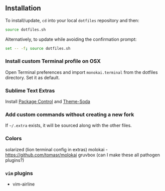 ## Installation

To install/update, `cd` into your local `dotfiles` repository and then:

```bash
source dotfiles.sh
```

Alternatively, to update while avoiding the confirmation prompt:

```bash
set -- -f; source dotfiles.sh
```

### Install custom Terminal profile on OSX

Open Terminal preferences and import ```monokai.terminal``` from the dotfiles directory. Set it as default.

### Sublime Text Extras
Install [Package Control](https://packagecontrol.io) and [Theme-Soda](https://packagecontrol.io/packages/Theme%20-%20Soda)


### Add custom commands without creating a new fork

If `~/.extra` exists, it will be sourced along with the other files.

### Colors
solarized (lion terminal config in extras)
molokai - https://github.com/tomasr/molokai
gruvbox
(can I make these all pathogen plugins?)


### `vim` plugins
* vim-airline 
